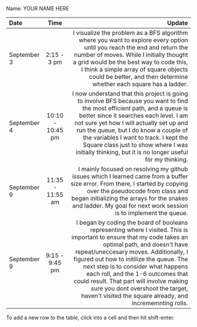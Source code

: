 Name: YOUR NAME HERE

| Date        |       Time       |                                                                                                                                                                                                                                                                                                                                                                                                                                                              Update |
|:------------|:----------------:|--------------------------------------------------------------------------------------------------------------------------------------------------------------------------------------------------------------------------------------------------------------------------------------------------------------------------------------------------------------------------------------------------------------------------------------------------------------------:|
| September 3 |   2:15 - 3 pm    |                                                                                                                                       I visualize the problem as a BFS algorithm where you want to explore every option until you reach the end and return the number of moves. While I initially thought a grid would be the best way to code this, I think a simple array of square objects could be better, and then determine whether each square has a ladder. |
| September 4 | 10:10 - 10:45 pm |                                                          I now understand that this project is going to involve BFS because you want to find the most efficient path, and a queue is better since it searches each level. I am not sure yet how I will actually set up and run the queue, but I do know a couple of the variables I want to track. I kept the Square class just to show where I was initially thinking, but it is no longer useful for my thinking. |
| September 9 | 11:35 - 11:55 am |                                                                                                                                                                                 I mainly focused on resolving my github issues which I learned came from a buffer size error. From there, I started by copying over the pseudocode from class and began initializing the arrays for the snakes and ladder. My goal for next work session is to implement the queue. |
| September 9 |  9:15 - 9:45 pm  | I began by coding the board of booleans representing where I visited. This is important to ensure that my code takes an optimal path, and doesn't have repeat/uneccesary moves. Additionally, I figured out how to initilize the queue. The next step is to consider what happens each roll, and the 1-6 outcomes that could result. That part will involve making sure you dont overshoot the target, haven't visited the square already, and incrememnting rolls. |


To add a new row to the table, click into a cell and then hit shift-enter.